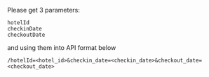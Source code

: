 

Please get 3 parameters:

```
hotelId
checkinDate
checkoutDate 
```

and using them into API format below 

```
/hotelId=<hotel_id>&checkin_date=<checkin_date>&checkout_date=<checkout_date>
```


